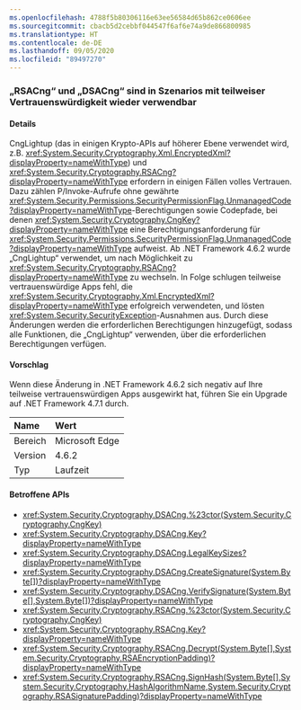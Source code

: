 ```yaml
---
ms.openlocfilehash: 4788f5b80306116e63ee56584d65b862ce0606ee
ms.sourcegitcommit: cbacb5d2cebbf044547f6af6e74a9de866800985
ms.translationtype: HT
ms.contentlocale: de-DE
ms.lasthandoff: 09/05/2020
ms.locfileid: "89497270"
---
```

### <a name="rsacng-and-dsacng-are-once-again-usable-in-partial-trust-scenarios"></a>„RSACng“ und „DSACng“ sind in Szenarios mit teilweiser Vertrauenswürdigkeit wieder verwendbar

#### <a name="details"></a>Details

CngLightup (das in einigen Krypto-APIs auf höherer Ebene verwendet wird, z.B. <xref:System.Security.Cryptography.Xml.EncryptedXml?displayProperty=nameWithType>) und <xref:System.Security.Cryptography.RSACng?displayProperty=nameWithType> erfordern in einigen Fällen volles Vertrauen. Dazu zählen P/Invoke-Aufrufe ohne gewährte <xref:System.Security.Permissions.SecurityPermissionFlag.UnmanagedCode?displayProperty=nameWithType>-Berechtigungen sowie Codepfade, bei denen <xref:System.Security.Cryptography.CngKey?displayProperty=nameWithType> eine Berechtigungsanforderung für <xref:System.Security.Permissions.SecurityPermissionFlag.UnmanagedCode?displayProperty=nameWithType> aufweist. Ab .NET Framework 4.6.2 wurde „CngLightup“ verwendet, um nach Möglichkeit zu <xref:System.Security.Cryptography.RSACng?displayProperty=nameWithType> zu wechseln. In Folge schlugen teilweise vertrauenswürdige Apps fehl, die <xref:System.Security.Cryptography.Xml.EncryptedXml?displayProperty=nameWithType> erfolgreich verwendeten, und lösten <xref:System.Security.SecurityException>-Ausnahmen aus. Durch diese Änderungen werden die erforderlichen Berechtigungen hinzugefügt, sodass alle Funktionen, die „CngLightup“ verwenden, über die erforderlichen Berechtigungen verfügen.

#### <a name="suggestion"></a>Vorschlag

Wenn diese Änderung in .NET Framework 4.6.2 sich negativ auf Ihre teilweise vertrauenswürdigen Apps ausgewirkt hat, führen Sie ein Upgrade auf .NET Framework 4.7.1 durch.

| Name    | Wert       |
|:--------|:------------|
| Bereich   |Microsoft Edge|
|Version|4.6.2|
|Typ|Laufzeit|

#### <a name="affected-apis"></a>Betroffene APIs

- <xref:System.Security.Cryptography.DSACng.%23ctor(System.Security.Cryptography.CngKey)>
- <xref:System.Security.Cryptography.DSACng.Key?displayProperty=nameWithType>
- <xref:System.Security.Cryptography.DSACng.LegalKeySizes?displayProperty=nameWithType>
- <xref:System.Security.Cryptography.DSACng.CreateSignature(System.Byte[])?displayProperty=nameWithType>
- <xref:System.Security.Cryptography.DSACng.VerifySignature(System.Byte[],System.Byte[])?displayProperty=nameWithType>
- <xref:System.Security.Cryptography.RSACng.%23ctor(System.Security.Cryptography.CngKey)>
- <xref:System.Security.Cryptography.RSACng.Key?displayProperty=nameWithType>
- <xref:System.Security.Cryptography.RSACng.Decrypt(System.Byte[],System.Security.Cryptography.RSAEncryptionPadding)?displayProperty=nameWithType>
- <xref:System.Security.Cryptography.RSACng.SignHash(System.Byte[],System.Security.Cryptography.HashAlgorithmName,System.Security.Cryptography.RSASignaturePadding)?displayProperty=nameWithType>

<!--

#### Affected APIs

- `M:System.Security.Cryptography.DSACng.#ctor(System.Security.Cryptography.CngKey)`
- `P:System.Security.Cryptography.DSACng.Key`
- `P:System.Security.Cryptography.DSACng.LegalKeySizes`
- `M:System.Security.Cryptography.DSACng.CreateSignature(System.Byte[])`
- `M:System.Security.Cryptography.DSACng.VerifySignature(System.Byte[],System.Byte[])`
- `M:System.Security.Cryptography.RSACng.#ctor(System.Security.Cryptography.CngKey)`
- `P:System.Security.Cryptography.RSACng.Key`
- `M:System.Security.Cryptography.RSACng.Decrypt(System.Byte[],System.Security.Cryptography.RSAEncryptionPadding)`
- `M:System.Security.Cryptography.RSACng.SignHash(System.Byte[],System.Security.Cryptography.HashAlgorithmName,System.Security.Cryptography.RSASignaturePadding)`

-->
